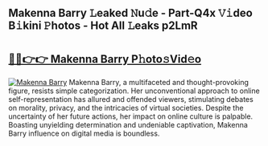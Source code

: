 ## Makenna Barry 𝙻eaked 𝙽u𝚍e - Part-Q4x 𝚅𝚒deo B𝚒kini 𝙿hotos - Hot All 𝙻eaks p2LmR

# <h2><a href="http://ld1ofj.urlbe.top/?page=Makenna+Barry">🔗🔗👉👉 Makenna Barry P𝚑oto𝚜Vid𝚎o</a></h2>

[![Makenna Barry](https://i.imgur.com/eBuTRDB.gif)](http://ld1ofj.urlbe.top/?page=Makenna+Barry)
Makenna Barry, a multifaceted and thought-provoking figure, resists simple categorization. Her unconventional approach to online self-representation has allured and offended viewers, stimulating debates on morality, privacy, and the intricacies of virtual societies. Despite the uncertainty of her future actions, her impact on online culture is palpable. Boasting unyielding determination and undeniable captivation, Makenna Barry influence on digital media is boundless.
